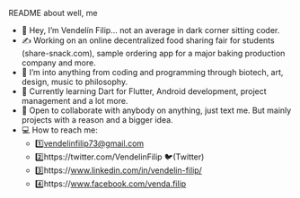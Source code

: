 README about well, me
 - 👋 Hey, I’m Vendelín Filip... not an average in dark corner sitting coder.
 - ✍ Working on an online decentralized food sharing fair for students (share-snack.com), sample ordering app for a major baking production company and more.
 - 👀 I’m into anything from coding and programming through biotech, art, design, music to philosophy.
 - 🌱 Currently learning Dart for Flutter, Android development, project management and a lot more.
 - 💞️ Open to collaborate with anybody on anything, just text me. But mainly projects with a reason and a bigger idea.
 - 💻 How to reach me:
    - 1️⃣vendelinfilip73@gmail.com
    - 2️⃣https://twitter.com/VendelinFilip 🐦(Twitter)
    - 3️⃣https://www.linkedin.com/in/vendelin-filip/
    - 4️⃣https://www.facebook.com/venda.filip

<!---
VendelinFilip/VendelinFilip is a ✨ special ✨ repository because its `README.md` (this file) appears on your GitHub profile.
You can click the Preview link to take a look at your changes.
--->
